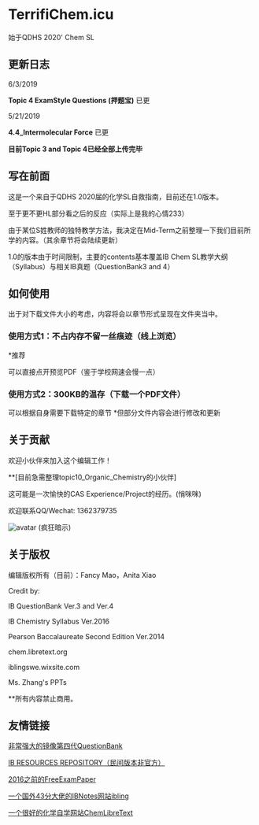 # TerrifiChem.icu
始于QDHS 2020' Chem SL

## 更新日志

6/3/2019

**Topic 4 ExamStyle Questions (押题宝)** 已更

5/21/2019

**4.4_Intermolecular Force** 已更

**目前Topic 3 and Topic 4已经全部上传完毕**

## 写在前面

这是一个来自于QDHS 2020届的化学SL自救指南，目前还在1.0版本。

至于更不更HL部分看之后的反应（实际上是我的心情233）

由于某位S姓教师的独特教学方法，我决定在Mid-Term之前整理一下我们目前所学的内容。（其余章节将会陆续更新）

1.0的版本由于时间限制，主要的contents基本覆盖IB Chem SL教学大纲（Syllabus）与相关IB真题（QuestionBank3 and 4）

## 如何使用

出于对下载文件大小的考虑，内容将会以章节形式呈现在文件夹当中。

### 使用方式1：不占内存不留一丝痕迹（线上浏览）

*推荐

可以直接点开预览PDF（鉴于学校网速会慢一点）

### 使用方式2：300KB的温存（下载一个PDF文件）

可以根据自身需要下载特定的章节
*但部分文件内容会进行修改和更新

## 关于贡献
欢迎小伙伴来加入这个编辑工作！

**[目前急需整理topic10_Organic_Chemistry的小伙伴]

这可能是一次愉快的CAS Experience/Project的经历。(悄咪咪)

欢迎联系QQ/Wechat: 1362379735

![avatar](https://camo.githubusercontent.com/af66ed3ad2d9fd159b9f5fdc92ba0a1804cff642/68747470733a2f2f692e696d6775722e636f6d2f4766746846417a2e706e67)
(疯狂暗示)

## 关于版权

编辑版权所有（目前）：Fancy Mao，Anita Xiao

Credit by: 

IB QuestionBank Ver.3 and Ver.4

IB Chemistry Syllabus Ver.2016

Pearson Baccalaureate Second Edition Ver.2014

chem.libretext.org

iblingswe.wixsite.com

Ms. Zhang's PPTs

**所有内容禁止商用。

## 友情链接

[非常强大的镜像第四代QuestionBank](https://examsnap.io/IBQuestionBankV4/)

[IB RESOURCES REPOSITORY（民间版本非官方）](https://ibresources.github.io)

[2016之前的FreeExamPaper](https://freeexampapers.com/exam-papers/IB/)

[一个国外43分大佬的IBNotes网站ibling](https://iblingswe.wixsite.com/home?tdsourcetag=s_pctim_aiomsg)

[一个很好的化学自学网站ChemLibreText](https://chem.libretexts.org/)


